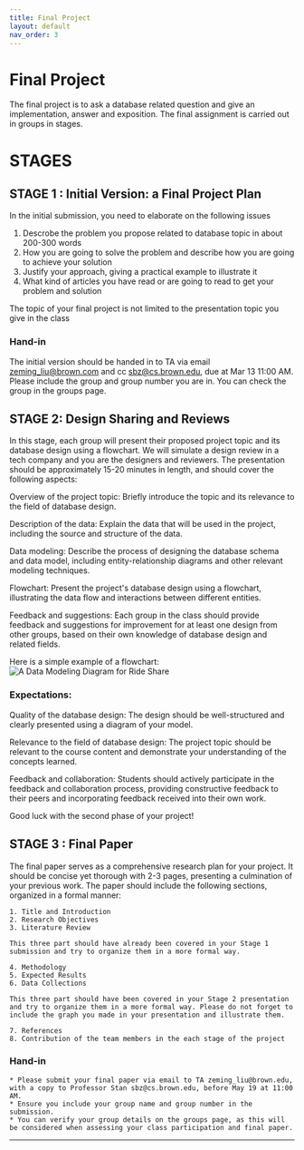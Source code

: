 ```yaml
---
title: Final Project
layout: default
nav_order: 3
---
```

# Final Project

The final project is to ask a database related question and give an implementation, answer and exposition. The final assignment is carried out in groups in stages.

# STAGES

## STAGE 1 : Initial Version: a Final Project Plan

In the initial submission, you need to elaborate on the following issues
1. Descrobe the problem you propose related to database topic in about 200-300 words
2. How you are going to solve the problem and describe how you are going to achieve your solution
3. Justify your approach, giving a practical example to illustrate it
4. What kind of articles you have read or are going to read to get your problem and solution

The topic of your final project is not limited to the presentation topic you give in the class

### Hand-in

The initial version should be handed in to TA via email zeming_liu@brown.com and cc sbz@cs.brown.edu, due at Mar 13 11:00 AM. Please include the group and group number you are in. You can check the group in the groups page.

## STAGE 2: Design Sharing and Reviews

In this stage, each group will present their proposed project topic and its database design using a flowchart. We will simulate a design review in a tech company and you are the designers and reviewers. The presentation should be approximately 15-20 minutes in length, and should cover the following aspects:

Overview of the project topic: Briefly introduce the topic and its relevance to the field of database design.

Description of the data: Explain the data that will be used in the project, including the source and structure of the data.

Data modeling: Describe the process of designing the database schema and data model, including entity-relationship diagrams and other relevant modeling techniques.

Flowchart: Present the project's database design using a flowchart, illustrating the data flow and interactions between different entities.

Feedback and suggestions: Each group in the class should provide feedback and suggestions for improvement for at least one design from other groups, based on their own knowledge of database design and related fields.

Here is a simple example of a flowchart:
![A Data Modeling Diagram for Ride Share](https://www.researchgate.net/publication/320377527/figure/fig1/AS:549342786187264@1507984934707/Data-flow-diagram-for-ridesharing_W640.jpg)

### Expectations:

Quality of the database design: The design should be well-structured and clearly presented using a diagram of your model.

Relevance to the field of database design: The project topic should be relevant to the course content and demonstrate your understanding of the concepts learned.

Feedback and collaboration: Students should actively participate in the feedback and collaboration process, providing constructive feedback to their peers and incorporating feedback received into their own work.

Good luck with the second phase of your project!


## STAGE 3 : Final Paper

The final paper serves as a comprehensive research plan for your project. It should be concise yet thorough with 2-3 pages, presenting a culmination of your previous work. The paper should include the following sections, organized in a formal manner:

    1. Title and Introduction
    2. Research Objectives
    3. Literature Review

    This three part should have already been covered in your Stage 1 submission and try to organize them in a more formal way.

    4. Methodology
    5. Expected Results
    6. Data Collections

    This three part should have been covered in your Stage 2 presentation and try to organize them in a more formal way. Please do not forget to include the graph you made in your presentation and illustrate them.

    7. References
    8. Contribution of the team members in the each stage of the project

### Hand-in
    * Please submit your final paper via email to TA zeming_liu@brown.edu, with a copy to Professor Stan sbz@cs.brown.edu, before May 19 at 11:00 AM.
    * Ensure you include your group name and group number in the submission.
    * You can verify your group details on the groups page, as this will be considered when assessing your class participation and final paper.






---